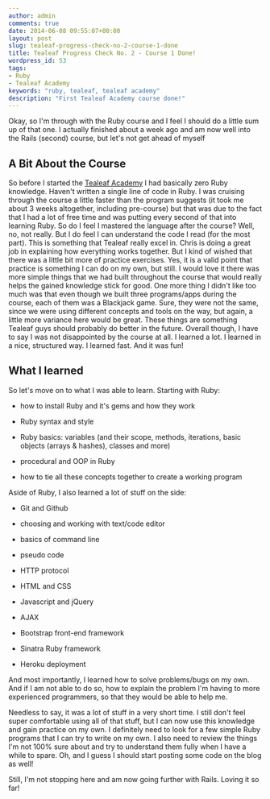```yaml
---
author: admin
comments: true
date: 2014-06-08 09:55:07+00:00
layout: post
slug: tealeaf-progress-check-no-2-course-1-done
title: Tealeaf Progress Check No. 2 - Course 1 Done!
wordpress_id: 53
tags:
- Ruby
- Tealeaf Academy
keywords: "ruby, tealeaf, tealeaf academy"
description: "First Tealeaf Academy course done!"
---
```


Okay, so I'm through with the Ruby course and I feel I should do a little sum up of that one. I actually finished about a week ago and am now well into the Rails (second) course, but let's not get ahead of myself



## A Bit About the Course



So before I started the [Tealeaf Academy](http://www.gotealeaf.com) I had basically zero Ruby knowledge. Haven't written a single line of code in Ruby. I was cruising through the course a little faster than the program suggests (it took me about 3 weeks altogether, including pre-course) but that was due to the fact that I had a lot of free time and was putting every second of that into learning Ruby. So do I feel I mastered the language after the course? Well, no, not really. But I do feel I can understand the code I read (for the most part). This is something that Tealeaf really excel in. Chris is doing a great job in explaining how everything works together. But I kind of wished that there was a little bit more of practice exercises. Yes, it is a valid point that practice is something I can do on my own, but still. I would love it there was more simple things that we had built throughout the course that would really helps the gained knowledge stick for good. One more thing I didn't like too much was that even though we built three programs/apps during the course, each of them was a Blackjack game. Sure, they were not the same, since we were using different concepts and tools on the way, but again, a little more variance here would be great. These things are something Tealeaf guys should probably do better in the future. Overall though, I have to say I was not disappointed by the course at all. I learned a lot. I learned in a nice, structured way. I learned fast. And it was fun!



## What I learned



So let's move on to what I was able to learn. Starting with Ruby:




  * how to install Ruby and it's gems and how they work


  * Ruby syntax and style


  * Ruby basics: variables (and their scope, methods, iterations, basic objects (arrays & hashes), classes and more)


  * procedural and OOP in Ruby


  * how to tie all these concepts together to create a working program


Aside of Ruby, I also learned a lot of stuff on the side:


  * Git and Github


  * choosing and working with text/code editor


  * basics of command line


  * pseudo code


  * HTTP protocol


  * HTML and CSS


  * Javascript and jQuery


  * AJAX


  * Bootstrap front-end framework


  * Sinatra Ruby framework


  * Heroku deployment


And most importantly, I learned how to solve problems/bugs on my own. And if I am not able to do so, how to explain the problem I'm having to more experienced programmers, so that they would be able to help me.

Needless to say, it was a lot of stuff in a very short time. I still don't feel super comfortable using all of that stuff, but I can now use this knowledge and gain practice on my own. I definitely need to look for a few simple Ruby programs that I can try to write on my own. I also need to review the things I'm not 100% sure about and try to understand them fully when I have a while to spare. Oh, and I guess I should start posting some code on the blog as well!

Still, I'm not stopping here and am now going further with Rails. Loving it so far!
